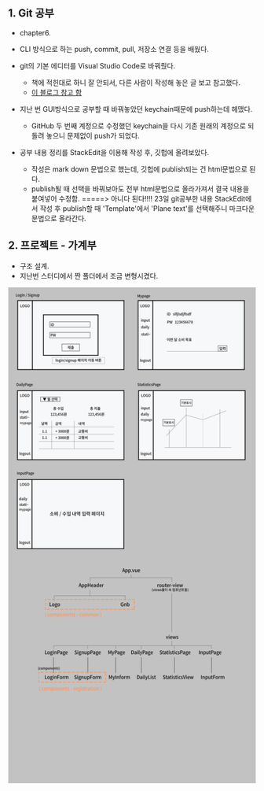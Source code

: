 ## 1. Git 공부

- chapter6.

- CLI 방식으로 하는 push, commit, pull, 저장소 연결 등을 배웠다.

- git의 기본 에디터를 Visual Studio Code로 바꿔줬다.
  - 책에 적힌대로 하니 잘 안되서, 다른 사람이 작성해 놓은 글 보고 참고했다.
  - [이 블로그 참고 함](https://medium.com/@hohpark/vs-code%EB%A5%BC-git-diff-tool%EB%A1%9C-%EC%84%A4%EC%A0%95%ED%95%98%EA%B8%B0-88baa1d9f2b3)

- 지난 번 GUI방식으로 공부할 때 바꿔놓았던 keychain때문에 push하는데 헤맸다. 
  - GitHub 두 번째 계정으로 수정했던 keychain을 다시 기존 원래의 계정으로 되돌려 놓으니 문제없이 push가 되었다.

- 공부 내용 정리를 StackEdit을 이용해 작성 후, 깃헙에 올려보았다.
  - 작성은 mark down 문법으로 했는데, 깃헙에 publish되는 건 html문법으로 된다.
  - publish될 때 선택을 바꿔보아도 전부 html문법으로 올라가져서 결국 내용을 붙여넣어 수정함.
  =====> 아니다 된다!!!! 23일 git공부한 내용 StackEdit에서 작성 후 publish할 때 'Template'에서 'Plane text'를 선택해주니 마크다운 문법으로 올라간다.

## 2. 프로젝트 - 가계부
- 구조 설계.
- 지난번 스터디에서 짠 폴더에서 조금 변형시켰다.

<img src="imgs/구조설계.png" width="600px">
